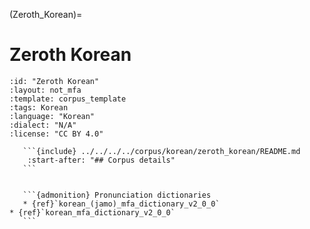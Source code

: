 
(Zeroth_Korean)=
# Zeroth Korean

``````{corpus} Zeroth Korean
:id: "Zeroth Korean"
:layout: not_mfa
:template: corpus_template
:tags: Korean
:language: "Korean"
:dialect: "N/A"
:license: "CC BY 4.0"

   ```{include} ../../../../corpus/korean/zeroth_korean/README.md
    :start-after: "## Corpus details"
   ```


   ```{admonition} Pronunciation dictionaries
   * {ref}`korean_(jamo)_mfa_dictionary_v2_0_0`
* {ref}`korean_mfa_dictionary_v2_0_0`
   ```
``````
